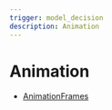 ```yaml
---
trigger: model_decision
description: Animation
---
```


# Animation

- [AnimationFrames](https://runed.dev/docs/utilities/animation-frames)
